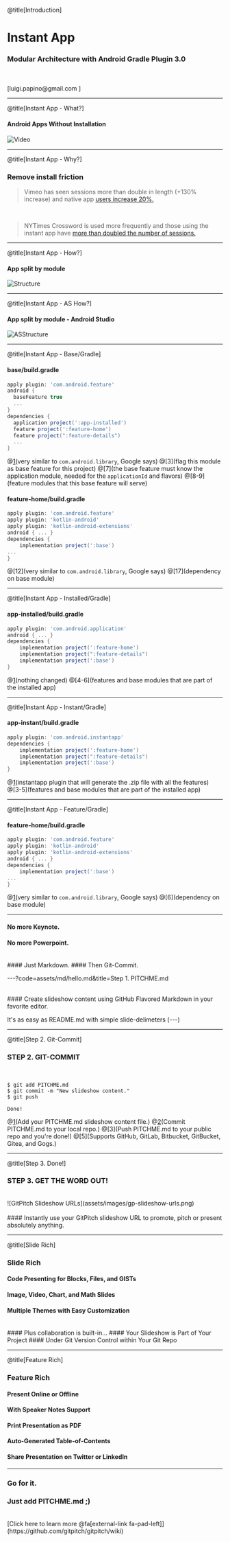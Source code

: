 @title[Introduction]

# <span class="gold">Instant App</span>

### Modular Architecture with Android Gradle Plugin 3.0
<br>
<br>
<span class="byline">[luigi.papino@gmail.com ]</span>

---

@title[Instant App - What?]

#### Android Apps Without Installation
![Video](https://www.youtube.com/embed/N1zZ2F0N86s)


---
@title[Instant App - Why?]
### Remove install friction
> Vimeo has seen sessions more than double in length (+130% increase) and native app [users increase 20%.][1] 

<br>

> NYTimes Crossword is used more frequently and those using the instant app have [more than doubled the number of sessions.][2] 

[1]: https://developer.android.com/stories/instant-apps/vimeo.html
[2]: https://developer.android.com/stories/instant-apps/nytimes-crossword.html

---
@title[Instant App - How?]
#### App split by module
![Structure](assets/images/aia-how-structure.png)

[^3]: https://developer.android.com/topic/instant-apps/getting-started/structure.html "AIA Structure" 


---
@title[Instant App - AS How?]
#### App split by module - Android Studio
![ASStructure](assets/images/aia-studio-multi.png)

---
@title[Instant App - Base/Gradle]
#### base/build.gradle
```gradle
apply plugin: 'com.android.feature'
android {
  baseFeature true
  ...
}
dependencies {
  application project(':app-installed')
  feature project(':feature-home')
  feature project(":feature-details")
  ...
}
```

@[1](very similar to `com.android.library`, Google says)
@[3](flag this module as base feature for this project)
@[7](the base feature must know the application module, needed for the `applicationId` and flavors)
@[8-9](feature modules that this base feature will serve)

#### feature-home/build.gradle
```gradle
apply plugin: 'com.android.feature'
apply plugin: 'kotlin-android'
apply plugin: 'kotlin-android-extensions'
android { ... }
dependencies {
    implementation project(':base')
...   
}
```

@[12](very similar to `com.android.library`, Google says)
@[17](dependency on base module)

---
@title[Instant App - Installed/Gradle]
#### app-installed/build.gradle
```gradle
apply plugin: 'com.android.application'
android { ... }
dependencies {
    implementation project(':feature-home')
    implementation project(":feature-details")
    implementation project(':base')
}

```

@[1](nothing changed)
@[4-6](features and base modules that are part of the installed app)

---
@title[Instant App - Instant/Gradle]
#### app-instant/build.gradle
```gradle
apply plugin: 'com.android.instantapp'
dependencies {
    implementation project(':feature-home')
    implementation project(":feature-details")
    implementation project(':base')
}
```

@[1](instantapp plugin that will generate the .zip file with all the features)
@[3-5](features and base modules that are part of the installed app)

---
@title[Instant App - Feature/Gradle]
#### feature-home/build.gradle
```gradle
apply plugin: 'com.android.feature'
apply plugin: 'kotlin-android'
apply plugin: 'kotlin-android-extensions'
android { ... }
dependencies {
    implementation project(':base')
...   
}
```

@[1](very similar to `com.android.library`, Google says)
@[6](dependency on base module)

---
#### No more <span class="gray">Keynote</span>.
#### No more <span class="gray">Powerpoint</span>.
<br>
#### Just <span class="gold">Markdown</span>.
#### Then <span class="gold">Git-Commit</span>.

---?code=assets/md/hello.md&title=Step 1. PITCHME.md

<br>
#### Create slideshow content using GitHub Flavored Markdown in your favorite editor.

<span class="aside">It's as easy as README.md with simple slide-delimeters (---)</span>

---

@title[Step 2. Git-Commit]

### <span class="gold">STEP 2. GIT-COMMIT</span>
<br>

```shell
$ git add PITCHME.md
$ git commit -m "New slideshow content."
$ git push

Done!
```

@[1](Add your PITCHME.md slideshow content file.)
@[2](Commit PITCHME.md to your local repo.)
@[3](Push PITCHME.md to your public repo and you're done!)
@[5](Supports GitHub, GitLab, Bitbucket, GitBucket, Gitea, and Gogs.)

---

@title[Step 3. Done!]

### <span class="gold">STEP 3. GET THE WORD OUT!</span>
<br>
![GitPitch Slideshow URLs](assets/images/gp-slideshow-urls.png)
<br>
<br>
#### Instantly use your GitPitch slideshow URL to promote, pitch or present absolutely anything.

---

@title[Slide Rich]

### <span class="gold">Slide Rich</span>

#### Code Presenting for Blocks, Files, and GISTs
#### Image, Video, Chart, and Math Slides
#### Multiple Themes with Easy Customization
<br>
#### <span class="gold">Plus collaboration is built-in...</span>
#### Your Slideshow is Part of Your Project
#### Under Git Version Control within Your Git Repo

---

@title[Feature Rich]

### <span class="gold">Feature Rich</span>

#### Present Online or Offline
#### With Speaker Notes Support
#### Print Presentation as PDF
#### Auto-Generated Table-of-Contents
#### Share Presentation on Twitter or LinkedIn

---

### Go for it.
### Just add <span class="gold">PITCHME.md</span> ;)
<br>
[Click here to learn more @fa[external-link fa-pad-left]](https://github.com/gitpitch/gitpitch/wiki)